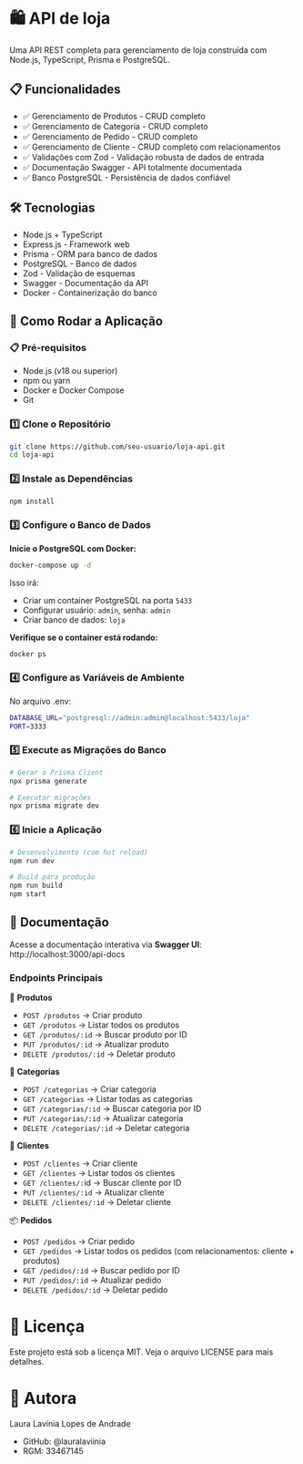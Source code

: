 # 🛍️ API de loja

Uma API REST completa para gerenciamento de loja construída com Node.js, TypeScript, Prisma e PostgreSQL.

## 📋 Funcionalidades
- ✅ Gerenciamento de Produtos - CRUD completo
- ✅ Gerenciamento de Categoria - CRUD completo
- ✅ Gerenciamento de Pedido - CRUD completo
- ✅ Gerenciamento de Cliente - CRUD completo com relacionamentos
- ✅ Validações com Zod - Validação robusta de dados de entrada
- ✅ Documentação Swagger - API totalmente documentada
- ✅ Banco PostgreSQL - Persistência de dados confiável

## 🛠️ Tecnologias
- Node.js + TypeScript
- Express.js - Framework web
- Prisma - ORM para banco de dados
- PostgreSQL - Banco de dados
- Zod - Validação de esquemas
- Swagger - Documentação da API
- Docker - Containerização do banco

## 🚀 Como Rodar a Aplicação

### 📋 Pré-requisitos
- Node.js (v18 ou superior)  
- npm ou yarn  
- Docker e Docker Compose  
- Git  

### 1️⃣ Clone o Repositório
```bash
git clone https://github.com/seu-usuario/loja-api.git
cd loja-api
```

### 2️⃣ Instale as Dependências
```bash
npm install
```

### 3️⃣ Configure o Banco de Dados
**Inicie o PostgreSQL com Docker:**
```bash
docker-compose up -d
```

Isso irá:
- Criar um container PostgreSQL na porta `5433`
- Configurar usuário: `admin`, senha: `admin`
- Criar banco de dados: `loja`

**Verifique se o container está rodando:**
```bash
docker ps
```

### 4️⃣ Configure as Variáveis de Ambiente
No arquivo .env:
```bash
DATABASE_URL="postgresql://admin:admin@localhost:5433/loja"
PORT=3333
```

### 5️⃣ Execute as Migrações do Banco
```bash
# Gerar o Prisma Client
npx prisma generate

# Executar migrações
npx prisma migrate dev
```

### 6️⃣ Inicie a Aplicação
```bash
# Desenvolvimento (com hot reload)
npm run dev

# Build para produção
npm run build
npm start
```

## 📖 Documentação
Acesse a documentação interativa via **Swagger UI**:
http://localhost:3000/api-docs

### Endpoints Principais

🛒 **Produtos**

- `POST /produtos` → Criar produto
- `GET /produtos` → Listar todos os produtos
- `GET /produtos/:id` → Buscar produto por ID
- `PUT /produtos/:id` → Atualizar produto
- `DELETE /produtos/:id` → Deletar produto

📂 **Categorias**

- `POST /categorias` → Criar categoria
- `GET /categorias` → Listar todas as categorias
- `GET /categorias/:id` → Buscar categoria por ID
- `PUT /categorias/:id` → Atualizar categoria
- `DELETE /categorias/:id` → Deletar categoria

👥 **Clientes**

- `POST /clientes` → Criar cliente
- `GET /clientes` → Listar todos os clientes
- `GET /clientes/:`id → Buscar cliente por ID
- `PUT /clientes/:id` → Atualizar cliente
- `DELETE /clientes/:id` → Deletar cliente

📦 **Pedidos**

- `POST /pedidos` → Criar pedido
- `GET /pedidos` → Listar todos os pedidos (com relacionamentos: cliente + produtos)
- `GET /pedidos/:id` → Buscar pedido por ID
- `PUT /pedidos/:id` → Atualizar pedido
- `DELETE /pedidos/:id` → Deletar pedido

# 📄 Licença
Este projeto está sob a licença MIT. Veja o arquivo LICENSE para mais detalhes.

# 🎀 Autora
Laura Lavínia Lopes de Andrade

- GitHub: @lauralaviinia
- RGM: 33467145
